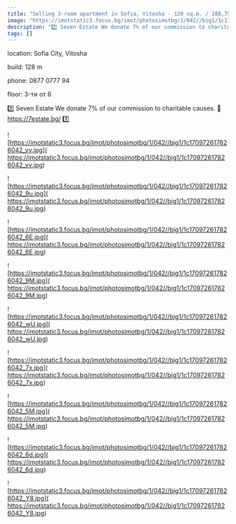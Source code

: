 ```yaml
---
title: "Selling 3-room apartment in Sofia, Vitosha - 128 sq.m. / 288,750 EUR :: imot.bg Announcement"
image: "https://imotstatic3.focus.bg/imot/photosimotbg/1/042//big1/1c170972617826042_KW.jpg"
description: "7️⃣ Seven Estate We donate 7% of our commission to charitable causes. 📧 https://7estate.bg/ 7️⃣"
tags: []
---
```


location: Sofia City, Vitosha

build: 128 m

phone: 0877 0777 94

floor: 3-ти от 6

7️⃣ Seven Estate We donate 7% of our commission to charitable causes. 📧 https://7estate.bg/ 7️⃣


![https://imotstatic3.focus.bg/imot/photosimotbg/1/042//big1/1c170972617826042_vv.jpg]( https://imotstatic3.focus.bg/imot/photosimotbg/1/042//big1/1c170972617826042_vv.jpg)


![https://imotstatic3.focus.bg/imot/photosimotbg/1/042//big1/1c170972617826042_9u.jpg]( https://imotstatic3.focus.bg/imot/photosimotbg/1/042//big1/1c170972617826042_9u.jpg)


![https://imotstatic3.focus.bg/imot/photosimotbg/1/042//big1/1c170972617826042_6E.jpg]( https://imotstatic3.focus.bg/imot/photosimotbg/1/042//big1/1c170972617826042_6E.jpg)


![https://imotstatic3.focus.bg/imot/photosimotbg/1/042//big1/1c170972617826042_9M.jpg]( https://imotstatic3.focus.bg/imot/photosimotbg/1/042//big1/1c170972617826042_9M.jpg)


![https://imotstatic3.focus.bg/imot/photosimotbg/1/042//big1/1c170972617826042_wU.jpg]( https://imotstatic3.focus.bg/imot/photosimotbg/1/042//big1/1c170972617826042_wU.jpg)


![https://imotstatic3.focus.bg/imot/photosimotbg/1/042//big1/1c170972617826042_7x.jpg]( https://imotstatic3.focus.bg/imot/photosimotbg/1/042//big1/1c170972617826042_7x.jpg)


![https://imotstatic3.focus.bg/imot/photosimotbg/1/042//big1/1c170972617826042_5M.jpg]( https://imotstatic3.focus.bg/imot/photosimotbg/1/042//big1/1c170972617826042_5M.jpg)


![https://imotstatic3.focus.bg/imot/photosimotbg/1/042//big1/1c170972617826042_6d.jpg]( https://imotstatic3.focus.bg/imot/photosimotbg/1/042//big1/1c170972617826042_6d.jpg)


![https://imotstatic3.focus.bg/imot/photosimotbg/1/042//big1/1c170972617826042_Y8.jpg]( https://imotstatic3.focus.bg/imot/photosimotbg/1/042//big1/1c170972617826042_Y8.jpg)


